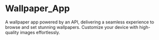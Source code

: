 # Wallpaper_App
A wallpaper app powered by an API, delivering a seamless experience to browse and set stunning wallpapers. Customize your device with high-quality images effortlessly.

